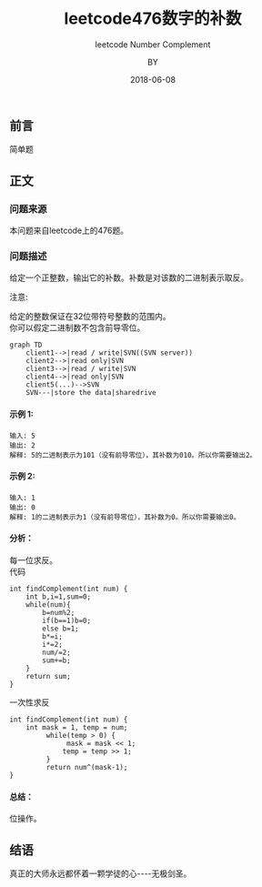 ﻿---
layout:     post
title:      leetcode476数字的补数
subtitle:   leetcode Number Complement
date:       2018-06-08
author:     BY
header-img: img/post-bg-universe.jpg
catalog: true
tags:
    - Blog
---


## 前言

简单题

## 正文

### 问题来源

本问题来自leetcode上的476题。

### 问题描述

给定一个正整数，输出它的补数。补数是对该数的二进制表示取反。  

注意:  

给定的整数保证在32位带符号整数的范围内。  
你可以假定二进制数不包含前导零位。  

```mermaid
graph TD
    client1-->|read / write|SVN((SVN server))
    client2-->|read only|SVN
    client3-->|read / write|SVN
    client4-->|read only|SVN
    client5(...)-->SVN
    SVN---|store the data|sharedrive
```

#### 示例 1:
```
输入: 5
输出: 2
解释: 5的二进制表示为101（没有前导零位），其补数为010。所以你需要输出2。
```
#### 示例 2:
```
输入: 1
输出: 0
解释: 1的二进制表示为1（没有前导零位），其补数为0。所以你需要输出0。
```
#### 分析：
每一位求反。   
代码
```
int findComplement(int num) {
    int b,i=1,sum=0;
	while(num){
		b=num%2;
		if(b==1)b=0;
		else b=1;
		b*=i;
		i*=2;
		num/=2;
		sum+=b;
	}
	return sum;
}
```
一次性求反
```
int findComplement(int num) {
    int mask = 1, temp = num;
         while(temp > 0) {
              mask = mask << 1;
             temp = temp >> 1;
         }
         return num^(mask-1);
}
```
#### 总结：
位操作。
## 结语
真正的大师永远都怀着一颗学徒的心----无极剑圣。
